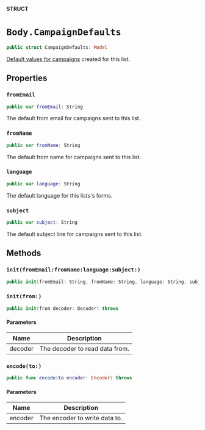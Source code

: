 **STRUCT**

# `Body.CampaignDefaults`

```swift
public struct CampaignDefaults: Model
```

[Default values for campaigns](https://mailchimp.com/help/edit-your-emails-subject-preview-text-from-name-or-from-email-address/) created for this list.

## Properties
### `fromEmail`

```swift
public var fromEmail: String
```

The default from email for campaigns sent to this list.

### `fromName`

```swift
public var fromName: String
```

The default from name for campaigns sent to this list.

### `language`

```swift
public var language: String
```

The default language for this lists's forms.

### `subject`

```swift
public var subject: String
```

The default subject line for campaigns sent to this list.

## Methods
### `init(fromEmail:fromName:language:subject:)`

```swift
public init(fromEmail: String, fromName: String, language: String, subject: String)
```

### `init(from:)`

```swift
public init(from decoder: Decoder) throws
```

#### Parameters

| Name | Description |
| ---- | ----------- |
| decoder | The decoder to read data from. |

### `encode(to:)`

```swift
public func encode(to encoder: Encoder) throws
```

#### Parameters

| Name | Description |
| ---- | ----------- |
| encoder | The encoder to write data to. |
